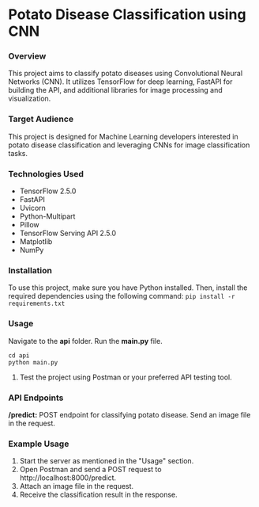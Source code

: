 
# Potato Disease Classification using CNN

### Overview
This project aims to classify potato diseases using Convolutional Neural Networks (CNN). It utilizes TensorFlow for deep learning, FastAPI for building the API, and additional libraries for image processing and visualization.

### Target Audience
This project is designed for Machine Learning developers interested in potato disease classification and leveraging CNNs for image classification tasks.

### Technologies Used
- TensorFlow 2.5.0
- FastAPI
- Uvicorn
- Python-Multipart
- Pillow
- TensorFlow Serving API 2.5.0
- Matplotlib
- NumPy

### Installation
To use this project, make sure you have Python installed. Then, install the required dependencies using the following command:
```pip install -r requirements.txt```

### Usage

Navigate to the **api** folder.
Run the **main.py** file.

```
cd api
python main.py
```
1. Test the project using Postman or your preferred API testing tool.


### API Endpoints
**/predict:**  POST endpoint for classifying potato disease. Send an image file in the request.

### Example Usage
1. Start the server as mentioned in the "Usage" section.
2. Open Postman and send a POST request to http://localhost:8000/predict.
3. Attach an image file in the request.
4. Receive the classification result in the response.
